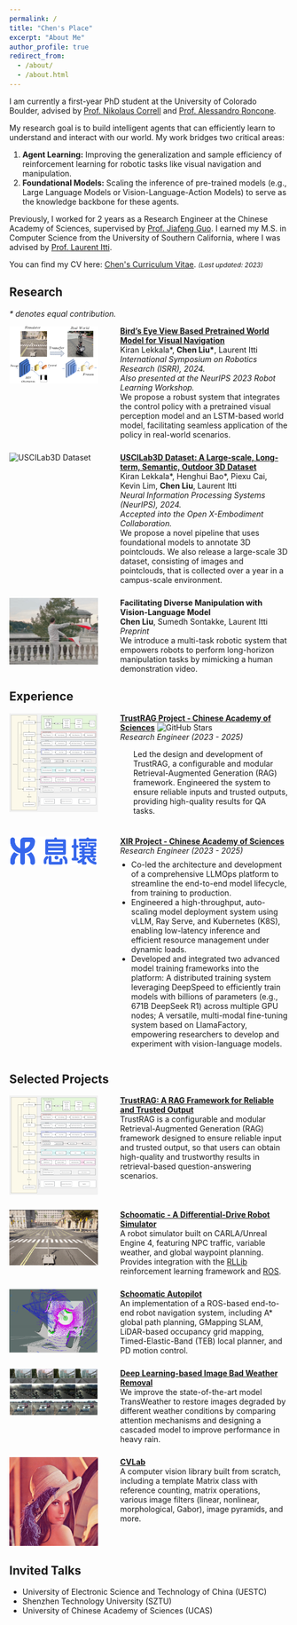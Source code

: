 ```yaml
---
permalink: /
title: "Chen's Place"
excerpt: "About Me"
author_profile: true
redirect_from: 
  - /about/
  - /about.html
---
```


I am currently a first-year PhD student at the University of Colorado Boulder, advised by [Prof. Nikolaus Correll](https://www.colorado.edu/cs/nikolaus-correll) and [Prof. Alessandro Roncone](https://www.colorado.edu/cs/alessandro-roncone).

My research goal is to build intelligent agents that can efficiently learn to understand and interact with our world. My work bridges two critical areas:
1) **Agent Learning:** Improving the generalization and sample efficiency of reinforcement learning for robotic tasks like visual navigation and manipulation.
2) **Foundational Models:** Scaling the inference of pre-trained models (e.g., Large Language Models or Vision-Language-Action Models) to serve as the knowledge backbone for these agents.

Previously, I worked for 2 years as a Research Engineer at the Chinese Academy of Sciences, supervised by [Prof. Jiafeng Guo](https://scholar.google.com/citations?user=nD0I3PUAAAAJ&hl=en). I earned my M.S. in Computer Science from the University of Southern California, where I was advised by [Prof. Laurent Itti](http://ilab.usc.edu/itti/).

You can find my CV here: [Chen's Curriculum Vitae](../assets/Chen_Liu_Resume.pdf). <small><em>(Last updated: 2023)</em></small>

## Research
*\* denotes equal contribution.*

<div style="display: flex; align-items: flex-start; margin-bottom: 24px;">
  <div style="flex: 0 0 180px; padding-right: 20px;">
    <img src="../images/carlagstview.png" width="160" alt="Bird's Eye View Navigation"/>
  </div>
  <div style="flex: 1;">
    <a href="https://arxiv.org/abs/2310.18847"><strong>Bird’s Eye View Based Pretrained World Model for Visual Navigation</strong></a><br>
    Kiran Lekkala*, <strong>Chen Liu*</strong>, Laurent Itti<br>
    <em>International Symposium on Robotics Research (ISRR), 2024.</em><br>
    <em>Also presented at the NeurIPS 2023 Robot Learning Workshop.</em><br>
    We propose a robust system that integrates the control policy with a pretrained visual perception model and an LSTM-based world model, facilitating seamless application of the policy in real-world scenarios.
  </div>
</div>

<div style="display: flex; align-items: flex-start; margin-bottom: 24px;">
  <div style="flex: 0 0 180px; padding-right: 20px;">
    <img src="../images/uscilab3d.gif" width="160" alt="USCILab3D Dataset"/>
  </div>
  <div style="flex: 1;">
    <a href="https://klekkala.github.io/files/uscilab3d.pdf"><strong>USCILab3D Dataset: A Large-scale, Long-term, Semantic, Outdoor 3D Dataset</strong></a><br>
    Kiran Lekkala*, Henghui Bao*, Piexu Cai, Kevin Lim, <strong>Chen Liu</strong>, Laurent Itti<br>
    <em>Neural Information Processing Systems (NeurIPS), 2024.</em><br>
    <em>Accepted into the Open X-Embodiment Collaboration.</em><br>
    We propose a novel pipeline that uses foundational models to annotate 3D pointclouds. We also release a large-scale 3D dataset, consisting of images and pointclouds, that is collected over a year in a campus-scale environment.
  </div>
</div>

<div style="display: flex; align-items: flex-start; margin-bottom: 24px;">
  <div style="flex: 0 0 180px; padding-right: 20px;">
    <img src="../images/chrome-capture-2023-9-20.gif" width="160" alt="Vision-Language Model Manipulation"/>
  </div>
  <div style="flex: 1;">
    <strong>Facilitating Diverse Manipulation with Vision-Language Model</strong><br>
    <strong>Chen Liu</strong>, Sumedh Sontakke, Laurent Itti<br>
    <em>Preprint</em><br>
    We introduce a multi-task robotic system that empowers robots to perform long-horizon manipulation tasks by mimicking a human demonstration video.
  </div>
</div>

## Experience

<div style="display: flex; align-items: flex-start; margin-bottom: 24px;">
  <div style="flex: 0 0 180px; padding-right: 20px;">
    <img src="../images/framework.png" width="160" alt="TrustRAG Framework"/>
  </div>
  <div style="flex: 1;">
    <a href="https://github.com/gomate-community/TrustRAG"><strong>TrustRAG Project - Chinese Academy of Sciences</strong></a>&nbsp;<img src="https://img.shields.io/github/stars/gomate-community/TrustRAG?style=social" alt="GitHub Stars"><br>
    <em>Research Engineer (2023 - 2025)</em>
    <ul margin-top: 8px;">
    Led the design and development of TrustRAG, a configurable and modular Retrieval-Augmented Generation (RAG) framework. Engineered the system to ensure reliable inputs and trusted outputs, providing high-quality results for QA tasks.
    </ul>
  </div>
</div>

<div style="display: flex; align-items: flex-start; margin-bottom: 24px;">
  <div style="flex: 0 0 180px; padding-right: 20px;">
    <img src="../images/logo.png" width="160" alt="XIR Logo"/>
  </div>
  <div style="flex: 1;">
    <a href="https://gomall.xir.cn/#/home/project"><strong>XIR Project - Chinese Academy of Sciences</strong></a><br>
    <em>Research Engineer (2023 - 2025)</em>
    <ul style="padding-left: 20px; margin-top: 8px;">
      <li>Co-led the architecture and development of a comprehensive LLMOps platform to streamline the end-to-end model lifecycle, from training to production.</li>
      <li>Engineered a high-throughput, auto-scaling model deployment system using vLLM, Ray Serve, and Kubernetes (K8S), enabling low-latency inference and efficient resource management under dynamic loads.</li>
      <li>Developed and integrated two advanced model training frameworks into the platform: A distributed training system leveraging DeepSpeed to efficiently train models with billions of parameters (e.g., 671B DeepSeek R1) across multiple GPU nodes; A versatile, multi-modal fine-tuning system based on LlamaFactory, empowering researchers to develop and experiment with vision-language models.</li>
    </ul>
  </div>
</div>

## Selected Projects

<div style="display: flex; align-items: flex-start; margin-bottom: 24px;">
  <div style="flex: 0 0 180px; padding-right: 20px;">
    <img src="../images/framework.png" width="160" alt="TrustRAG Framework"/>
  </div>
  <div style="flex: 1;">
    <a href="https://github.com/gomate-community/TrustRAG"><strong>TrustRAG: A RAG Framework for Reliable and Trusted Output</strong></a><br>
    TrustRAG is a configurable and modular Retrieval-Augmented Generation (RAG) framework designed to ensure reliable input and trusted output, so that users can obtain high-quality and trustworthy results in retrieval-based question-answering scenarios.
  </div>
</div>

<div style="display: flex; align-items: flex-start; margin-bottom: 24px;">
  <div style="flex: 0 0 180px; padding-right: 20px;">
    <img src="../images/scoomatic.png" width="160" alt="Schoomatic Simulator"/>
  </div>
  <div style="flex: 1;">
    <a href="https://github.com/crellian/Schoomatic"><strong>Schoomatic - A Differential-Drive Robot Simulator</strong></a><br>
    A robot simulator built on CARLA/Unreal Engine 4, featuring NPC traffic, variable weather, and global waypoint planning. Provides integration with the <a href="https://github.com/crellian/schoomatic_visnav">RLLib</a> reinforcement learning framework and <a href="https://github.com/klekkala/ros_prtr_visualnav">ROS</a>.
  </div>
</div>

<div style="display: flex; align-items: flex-start; margin-bottom: 24px;">
  <div style="flex: 0 0 180px; padding-right: 20px;">
    <img src="../images/autopilot.png" width="160" alt="Schoomatic Autopilot"/>
  </div>
  <div style="flex: 1;">
    <a href="https://github.com/klekkala/ros_prtr_visualnav"><strong>Schoomatic Autopilot</strong></a><br>
    An implementation of a ROS-based end-to-end robot navigation system, including A* global path planning, GMapping SLAM, LiDAR-based occupancy grid mapping, Timed-Elastic-Band (TEB) local planner, and PD motion control.
  </div>
</div>

<div style="display: flex; align-items: flex-start; margin-bottom: 24px;">
  <div style="flex: 0 0 180px; padding-right: 20px;">
    <img src="../images/multi-tasks.png" width="160" alt="Bad Weather Removal"/>
  </div>
  <div style="flex: 1;">
    <a href="../assets/weather.pdf"><strong>Deep Learning-based Image Bad Weather Removal</strong></a><br>
    We improve the state-of-the-art model TransWeather to restore images degraded by different weather conditions by comparing attention mechanisms and designing a cascaded model to improve performance in heavy rain.
  </div>
</div>

<div style="display: flex; align-items: flex-start; margin-bottom: 24px;">
  <div style="flex: 0 0 180px; padding-right: 20px;">
    <img src="../images/Lenna.png" width="160" alt="CVLab"/>
  </div>
  <div style="flex: 1;">
    <a href="https://github.com/crellian/CVLab"><strong>CVLab</strong></a><br>
    A computer vision library built from scratch, including a template Matrix class with reference counting, matrix operations, various image filters (linear, nonlinear, morphological, Gabor), image pyramids, and more.
  </div>
</div>



## Invited Talks
* University of Electronic Science and Technology of China (UESTC)
* Shenzhen Technology University (SZTU)
* University of Chinese Academy of Sciences (UCAS)
